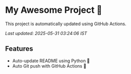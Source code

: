 # My Awesome Project 🚀

This project is automatically updated using GitHub Actions.

_Last updated: 2025-05-31 03:24:06 IST_

## Features
- Auto-update README using Python 🐍
- Auto Git push with GitHub Actions 🤖
